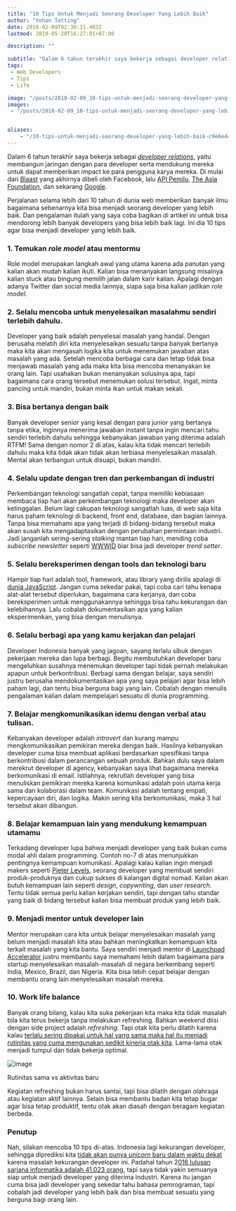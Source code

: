 ```yaml
---
title: "10 Tips Untuk Menjadi Seorang Developer Yang Lebih Baik"
author: "Yohan Totting"
date: 2018-02-09T02:30:21.403Z
lastmod: 2019-05-20T16:27:01+07:00

description: ""

subtitle: "Dalam 6 tahun terakhir saya bekerja sebagai developer relations, yaitu membangun jaringan dengan para developer serta mendukung mereka…"
tags:
 - Web Developers 
 - Tips 
 - Life 

image: "/posts/2018-02-09_10-tips-untuk-menjadi-seorang-developer-yang-lebih-baik/images/1.png" 
images:
 - "/posts/2018-02-09_10-tips-untuk-menjadi-seorang-developer-yang-lebih-baik/images/1.png" 


aliases:
    - "/10-tips-untuk-menjadi-seorang-developer-yang-lebih-baik-c9e6e448372d"
---
```


Dalam 6 tahun terakhir saya bekerja sebagai [_developer relations_](https://medium.com/google-developers/the-core-competencies-of-developer-relations-f3e1c04c0f5b), yaitu membangun jaringan dengan para developer serta mendukung mereka untuk dapat memberikan impact ke para pengguna karya mereka. Di mulai dari [Blaast](https://www.crunchbase.com/organization/blaast) yang akhirnya dibeli oleh Facebook, lalu [API Pemilu](https://github.com/pemiluAPI/), [The Asia Foundation](https://asiafoundation.github.io/), dan sekarang [Google](http://developers.google.com/web/).

Perjalanan selama lebih dari 10 tahun di dunia web memberikan banyak ilmu bagaimana sebenarnya kita bisa menjadi seorang developer yang lebih baik. Dan pengalaman itulah yang saya coba bagikan di artikel ini untuk bisa mendorong lebih banyak developers yang bisa lebih baik lagi. Ini dia 10 tips agar bisa menjadi developer yang lebih baik.

### 1. Temukan _role model_ atau mentormu

Role model merupakan langkah awal yang utama karena ada panutan yang kalian akan mudah kalian ikuti. Kalian bisa menanyakan langsung misalnya kalian stuck atau bingung memilih jalan dalam karir kalian. Apalagi dengan adanya Twitter dan social media lainnya, siapa saja bisa kalian jadikan _role model._

### 2. Selalu mencoba untuk menyelesaikan masalahmu sendiri terlebih dahulu.

Developer yang baik adalah penyelesai masalah yang handal. Dengan berusaha melatih diri kita menyelesaikan sesuatu tanpa banyak bertanya maka kita akan mengasah logika kita untuk menemukan jawaban atas masalah yang ada. Setelah mencoba berbagai cara dan tetap tidak bisa menjawab masalah yang ada maka kita bisa mencoba menanyakan ke orang lain. Tapi usahakan bukan menanyakan solusinya apa, tapi bagaimana cara orang tersebut menemukan solusi tersebut. Ingat, minta pancing untuk mandiri, bukan minta ikan untuk makan sekali.

### 3. Bisa bertanya dengan baik

Banyak developer senior yang kesal dengan para junior yang bertanya tanpa etika, inginnya menerima jawaban instant tanpa ingin mencari tahu sendiri terlebih dahulu sehingga kebanyakan jawaban yang diterima adalah RTFM! Sama dengan nomor 2 di atas, kalau kita tidak mencari terlebih dahulu maka kita tidak akan tidak akan terbiasa menyelesaikan masalah. Mental akan terbangun untuk disuapi, bukan mandiri.

### 4. Selalu update dengan tren dan perkembangan di industri

Perkembangan teknologi sangatlah cepat, tanpa memiliki kebiasaan membaca tiap hari akan perkembangan teknologi maka developer akan ketinggalan. Belum lagi cakupan teknologi sangatlah luas, di web saja kita harus paham teknologi di backend, front end, database, dan bagian lainnya. Tanpa bisa memahami apa yang terjadi di bidang-bidang tersebut maka akan susah kita mengadaptasikan dengan perubahan permintaan industri. Jadi janganlah sering-sering _stalking_ mantan tiap hari, mending coba _subscribe newsletter_ seperti [WWWID](https://medium.com/wwwid) biar bisa jadi developer _trend setter_.

### 5. Selalu bereksperimen dengan tools dan teknologi baru

Hampir tiap hari adalah tool, framework, atau library yang dirilis apalagi di [dunia JavaScript](https://stateofjs.com/). Jangan cuma sekedar pakai, tapi coba cari tahu kenapa alat-alat tersebut diperlukan, bagaimana cara kerjanya, dan coba bereksperimen untuk menggunakannya sehingga bisa tahu kekurangan dan kelebihannya. Lalu cobalah dokumentasikan apa yang kalian eksperimenkan, yang bisa dengan menulisnya.

### 6. Selalu berbagi apa yang kamu kerjakan dan pelajari

Developer Indonesia banyak yang jagoan, sayang terlalu sibuk dengan pekerjaan mereka dan lupa berbagi. Begitu membutuhkan developer baru mengeluhkan susahnya menemukan developer tapi tidak pernah melakukan apapun untuk berkontribusi. Berbagi sama dengan belajar, saya sendiri justru berusaha mendokumentasikan apa yang saya pelajari agar bisa lebih paham lagi, dan tentu bisa berguna bagi yang lain. Cobalah dengan menulis pengalaman kalian dalam mempelajari sesuatu di dunia programming.

### 7. Belajar mengkomunikasikan idemu dengan verbal atau tulisan.

Kebanyakan developer adalah _introvert_ dan kurang mampu mengkomunikasikan pemikiran mereka dengan baik. Hasilnya kebanyakan developer cuma bisa membuat aplikasi berdasarkan spesifikasi tanpa berkontribusi dalam perancangan sebuah produk. Bahkan dulu saya dalam merekrut developer di agency, kebanyakan saya lihat bagaimana mereka berkomunikasi di email. Istilahnya, rekrutlah developer yang bisa menuliskan pemikiran mereka karena komunikasi adalah poin utama kerja sama dan kolaborasi dalam team. Komunikasi adalah tentang empati, kepercayaan diri, dan logika. Makin sering kita berkomunikasi, maka 3 hal tersebut akan dibangun.

### 8. Belajar kemampuan lain yang mendukung kemampuan utamamu

Terkadang developer lupa bahwa menjadi developer yang baik bukan cuma modal ahli dalam programming. Contoh no-7 di atas menunjukkan pentingnya kemampuan komunikasi. Apalagi kalau kalian ingin menjadi makers seperti [Pieter Levels](https://levels.io), seorang developer yang membuat sendiri produk-produknya dan cukup sukses di kalangan digital nomad. Kalian akan butuh kemampuan lain seperti _design_, _copywriting_, dan _user research_. Tentu tidak semua perlu kalian kerjakan sendiri, tapi dengan tahu standar yang baik di bidang tersebut kalian bisa membuat produk yang lebih baik.

### 9. Menjadi mentor untuk developer lain

Mentor merupakan cara kita untuk belajar menyelesaikan masalah yang belum menjadi masalah kita atau bahkan meningkatkan kemampuan kita terkait masalah yang kita bantu. Saya sendiri menjadi mentor di [Launchpad Accelerator](https://developers.google.com/programs/launchpad/accelerator/) justru membantu saya memahami lebih dalam bagaimana para startup menyelesaikan masalah-masalah di negara berkembang seperti India, Mexico, Brazil, dan Nigeria. Kita bisa lebih cepat belajar dengan membantu orang lain menyelesaikan masalah mereka.

### 10. Work life balance

Banyak orang bilang, kalau kita suka pekerjaan kita maka kita tidak masalah bila kita terus bekerja tanpa melakukan refreshing. Bahkan weekend diisi dengan side project adalah _refreshing_. Tapi otak kita perlu dilatih karena kalau [terlalu sering dipakai untuk hal yang sama maka hal itu menjadi rutinitas yang cuma mengunakan sedikit kinerja otak kita](https://bebrainfit.com/brain-exercises/). Lama-lama otak menjadi tumpul dan tidak bekerja optimal.




![image](/posts/2018-02-09_10-tips-untuk-menjadi-seorang-developer-yang-lebih-baik/images/1.png)

Rutinitas sama vs aktivitas baru



Kegiatan refreshing bukan harus santai, tapi bisa dilatih dengan olahraga atau kegiatan aktif lainnya. Selain bisa membantu badan kita tetap bugar agar bisa tetap produktif, tentu otak akan diasah dengan beragam kegiatan berbeda.

### Penutup

Nah, silakan mencoba 10 tips di-atas. Indonesia lagi kekurangan developer, sehingga diprediksi kita [tidak akan punya _unicorn_ baru dalam waktu dekat](https://www.techinasia.com/indonesia-wont-see-new-unicorns-investors) karena masalah kekurangan developer ini. Padahal tahun 2[016 lulusan sarjana informatika adalah 41.023 orang](https://news.okezone.com/read/2016/12/21/65/1572265/lulusan-teknik-didominasi-sarjana-informatika), tapi saya tidak yakin semuanya siap untuk menjadi developer yang diterima industri. Karena itu jangan cuma bisa jadi developer yang sekedar tahu bahasa pemrograman, tapi cobalah jadi developer yang lebih baik dan bisa membuat sesuatu yang berguna bagi orang lain.
